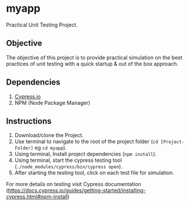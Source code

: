 # myapp
Practical Unit Testing Project.

## Objective
The objective of this project is to provide practical simulation on the best practices of unit testing with a quick startup & out of the box approach.


## Dependencies
1.  [Cypress.io](https://cypress.io)
2.  NPM (Node Package Manager)

## Instructions
1.  Download/clone the Project.
2.  Use terminal to navigate to the root of the project folder (`cd [Project-Folder]` eg `cd myapp`).
3.  Using terminal, Install project dependencies (`npm install`).
4.  Using terminal, start the cypress testing tool (`./node_modules/cypress/bin/cypress open`).
5.  After starting the testing tool, click on each test file for simulation.

For more details on testing visit Cypress documentation (https://docs.cypress.io/guides/getting-started/installing-cypress.html#npm-install)


